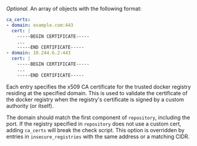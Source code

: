 *Optional.* An array of objects with the following format:

```yaml
ca_certs:
- domain: example.com:443
  cert: |
    -----BEGIN CERTIFICATE-----
    ...
    -----END CERTIFICATE-----
- domain: 10.244.6.2:443
  cert: |
    -----BEGIN CERTIFICATE-----
    ...
    -----END CERTIFICATE-----
```

Each entry specifies the x509 CA certificate for the trusted docker registry
residing at the specified domain. This is used to validate the certificate of
the docker registry when the registry's certificate is signed by a custom
authority (or itself).

The domain should match the first component of `repository`, including the
port. If the registry specified in `repository` does not use a custom cert,
adding `ca_certs` will break the check script. This option is overridden by
entries in `insecure_registries` with the same address or a matching CIDR.
